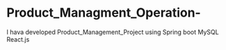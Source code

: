 # Product_Managment_Operation-
I hava developed Product_Management_Project using Spring boot MySQL React.js
